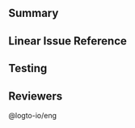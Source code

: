 <!-- MANDATORY -->
## Summary
<!-- Provide detail PR description below -->


<!-- Optional -->
## Linear Issue Reference
<!-- If your PR is not linked to any specific linear task or breaks into multiple sub-PRs. Please list the issue reference here. -->


<!-- MANDATORY -->
## Testing
<!-- How did you test this PR? -->

<!-- MANDATORY -->
## Reviewers
<!-- Update if needed. -->

@logto-io/eng
